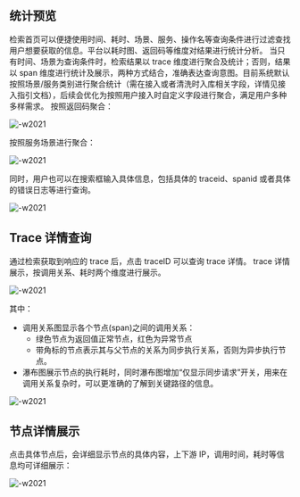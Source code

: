 ## 统计预览

检索首页可以便捷使用时间、耗时、场景、服务、操作名等查询条件进行过滤查找用户想要获取的信息。平台以耗时图、返回码等维度对结果进行统计分析。
当只有时间、场景为查询条件时，检索结果以 trace 维度进行聚合及统计；否则，结果以 span 维度进行统计及展示，两种方式结合，准确表达查询意图。目前系统默认按照场景/服务类别进行聚合统计（需在接入或者清洗时入库相关字段，详情见接入指引文档），后续会优化为按照用户接入时自定义字段进行聚合，满足用户多种多样需求。
按照返回码聚合：

![-w2021](../media/trace_2_1.png)

按照服务场景进行聚合：

![-w2021](../media/trace_2_2.png)

同时，用户也可以在搜索框输入具体信息，包括具体的 traceid、spanid 或者具体的错误日志等进行查询。

![-w2021](../media/trace_2_3.png)

## Trace 详情查询

通过检索获取到响应的 trace 后，点击 traceID 可以查询 trace 详情。
trace 详情展示，按调用关系、耗时两个维度进行展示。

![-w2021](../media/trace_2_4.png)

其中：
- 调用关系图显示各个节点(span)之间的调用关系：
    - 绿色节点为返回值正常节点，红色为异常节点
    - 带角标的节点表示其与父节点的关系为同步执行关系，否则为异步执行节点。
- 瀑布图展示节点的执行耗时，同时瀑布图增加“仅显示同步请求”开关，用来在调用关系复杂时，可以更准确的了解到关键路径的信息。

![-w2021](../media/trace_2_5.png)

## 节点详情展示

点击具体节点后，会详细显示节点的具体内容，上下游 IP，调用时间，耗时等信息均可详细展示：

![-w2021](../media/trace_2_6.png)


